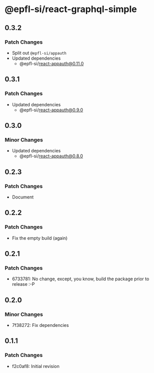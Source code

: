 # @epfl-si/react-graphql-simple

## 0.3.2

### Patch Changes

- Split out `@epfl-si/appauth`
- Updated dependencies
  - @epfl-si/react-appauth@0.11.0

## 0.3.1

### Patch Changes

- Updated dependencies
  - @epfl-si/react-appauth@0.9.0

## 0.3.0

### Minor Changes

- Updated dependencies
  - @epfl-si/react-appauth@0.8.0

## 0.2.3

### Patch Changes

- Document

## 0.2.2

### Patch Changes

- Fix the empty build (again)

## 0.2.1

### Patch Changes

- 6733781: No change, except, you know, build the package prior to release :-P

## 0.2.0

### Minor Changes

- 7f38272: Fix dependencies

## 0.1.1

### Patch Changes

- f2c0af8: Initial revision
